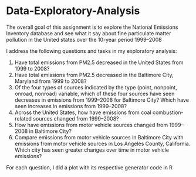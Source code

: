 # Data-Exploratory-Analysis

The overall goal of this assignment is to explore the National Emissions Inventory database and see what it say about fine particulate matter pollution in the United states over the 10-year period 1999–2008

I address the following questions and tasks in my exploratory analysis:

<ol>
<li> Have total emissions from PM2.5 decreased in the United States from 1999 to 2008?
<li> Have total emissions from PM2.5 decreased in the Baltimore City, Maryland from 1999 to 2008?
<li> Of the four types of sources indicated by the type (point, nonpoint, onroad, nonroad) variable, which of these four sources have seen decreases in emissions from 1999–2008 for Baltimore City? Which have seen increases in emissions from 1999–2008?
<li> Across the United States, how have emissions from coal combustion-related sources changed from 1999–2008?
<li> How have emissions from motor vehicle sources changed from 1999–2008 in Baltimore City?
<li> Compare emissions from motor vehicle sources in Baltimore City with emissions from motor vehicle sources in Los Angeles County, California. Which city has seen greater changes over time in motor vehicle emissions?
</ol>

For each question, I did a plot with its respective generator code in R
